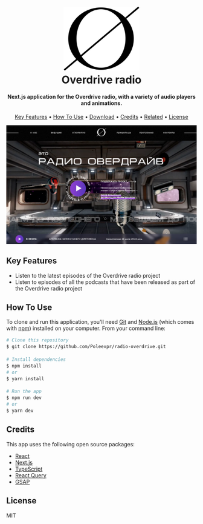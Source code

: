 <h1 align="center">
  <br>
  <a href="https://radio-overdrive.vercel.app/"><img src="/public/images/logo.svg" alt="Demo" width="200"></a>
  <br>
  Overdrive radio
  <br>
</h1>

<h4 align="center">Next.js application for the Overdrive radio, with a variety of audio players and animations.</h4>

<p align="center">
  <a href="#key-features">Key Features</a> •
  <a href="#how-to-use">How To Use</a> •
  <a href="#download">Download</a> •
  <a href="#credits">Credits</a> •
  <a href="#related">Related</a> •
  <a href="#license">License</a>
</p>

![screenshot](/public/images/demo.png)

## Key Features

- Listen to the latest episodes of the Overdrive radio project
- Listen to episodes of all the podcasts that have been released as part of the Overdrive radio project

## How To Use

To clone and run this application, you'll need [Git](https://git-scm.com) and [Node.js](https://nodejs.org/en/download/) (which comes with [npm](http://npmjs.com)) installed on your computer. From your command line:

```bash
# Clone this repository
$ git clone https://github.com/Poleexpr/radio-overdrive.git

# Install dependencies
$ npm install
# or
$ yarn install

# Run the app
$ npm run dev
# or
$ yarn dev

```

## Credits

This app uses the following open source packages:

- [React](https://react.dev)
- [Next.js](https://nextjs.org)
- [TypeScript](https://www.typescriptlang.org)
- [React Query](https://tanstack.com/query/latest/docs/framework/react/overview)
- [GSAP](https://gsap.com/)

## License

MIT
